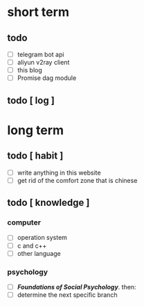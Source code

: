 # short term
## todo 
- [ ] telegram bot api 
- [ ] aliyun v2ray client
- [ ] this blog
- [ ] Promise dag module

## todo [ log ]

# long term
## todo [ habit ]
- [ ] write anything in this website
- [ ] get rid of the comfort zone that is chinese

## todo [ knowledge ]
### computer
- [ ] operation system 
- [ ] c and c++
- [ ] other language

### psychology
- [ ] **_Foundations of Social Psychology_**. then:
- [ ] determine the next specific branch